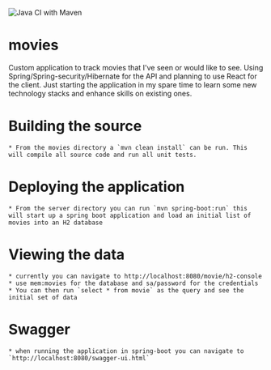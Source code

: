 ![Java CI with Maven](https://github.com/blankenshipd001/movies/workflows/Java%20CI%20with%20Maven/badge.svg?branch=master)

# movies
Custom application to track movies that I've seen or would like to see. Using Spring/Spring-security/Hibernate for the API and planning to use React for the client. 
Just starting the application in my spare time to learn some new technology stacks and enhance skills on existing ones.

# Building the source
    * From the movies directory a `mvn clean install` can be run. This will compile all source code and run all unit tests. 

# Deploying the application
    * From the server directory you can run `mvn spring-boot:run` this will start up a spring boot application and load an initial list of movies into an H2 database
    
# Viewing the data
    * currently you can navigate to http://localhost:8080/movie/h2-console 
    * use mem:movies for the database and sa/password for the credentials
    * You can then run `select * from movie` as the query and see the initial set of data

# Swagger
    * when running the application in spring-boot you can navigate to `http://localhost:8080/swagger-ui.html`     